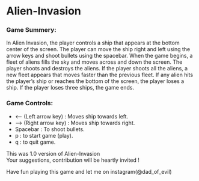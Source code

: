 # Alien-Invasion
### Game Summery:
In Alien Invasion, the player controls a ship that appears at
the bottom center of the screen. The player can move the ship
right and left using the arrow keys and shoot bullets using the
spacebar. When the game begins, a fleet of aliens fills the sky
and moves across and down the screen. The player shoots and
destroys the aliens. If the player shoots all the aliens, a new fleet
appears that moves faster than the previous fleet. If any alien hits
the player’s ship or reaches the bottom of the screen, the player
loses a ship. If the player loses three ships, the game ends.

### Game Controls:
* <-- (Left arrow key) : Moves ship towards left.
* --> (Right arrow key) : Moves ship towards right.
* Spacebar : To shoot bullets.
* p : to start game (play).
* q : to quit game.


This was 1.0 version of Alien-Invasion<br/>
Your suggestions, contribution will be heartly invited !

Have fun playing this game and let me on instagram(@dad_of_evil)
